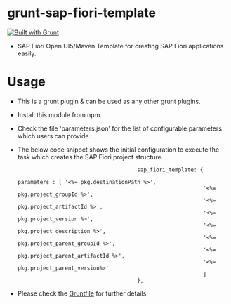 grunt-sap-fiori-template
========================

[![Built with Grunt](https://cdn.gruntjs.com/builtwith.png)](http://gruntjs.com/)

- SAP Fiori Open UI5/Maven Template for creating SAP Fiori applications easily.

Usage
=====

- This is a grunt plugin & can be used as any other grunt plugins.
- Install this module from npm.
- Check the file 'parameters.json' for the list of configurable parameters which users can provide.
- The below code snippet shows the initial configuration to execute the task which creates the SAP Fiori project structure.

                                            sap_fiori_template: {
                                                                 parameters : [ '<%= pkg.destinationPath %>',
                                                                 '<%= pkg.project_groupId %>',
                                                                 '<%= pkg.project_artifactId %>',
                                                                 '<%= pkg.project_version %>',
                                                                 '<%= pkg.project_description %>',
                                                                 '<%= pkg.project_parent_groupId %>',
                                                                 '<%= pkg.project_parent_artifactId %>',
                                                                 '<%= pkg.project_parent_version%>'
                                                                 ]
                                            },
                                            
- Please check the [Gruntfile](https://raw.githubusercontent.com/sbcd90/grunt-sap-fiori-template/master/Gruntfile.js) for further details                                            
